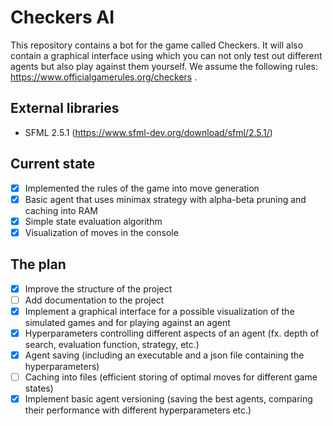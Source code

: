 # Checkers AI
This repository contains a bot for the game called Checkers. It will also contain a graphical interface using which 
you can not only test out different agents but also play against them yourself.
We assume the following rules: https://www.officialgamerules.org/checkers . 

## External libraries
- SFML 2.5.1 (https://www.sfml-dev.org/download/sfml/2.5.1/)

## Current state
- [x] Implemented the rules of the game into move generation
- [x] Basic agent that uses minimax strategy with alpha-beta pruning and caching into RAM
- [x] Simple state evaluation algorithm
- [x] Visualization of moves in the console

## The plan
- [x] Improve the structure of the project
- [ ] Add documentation to the project
- [x] Implement a graphical interface for a possible visualization of the simulated games and for playing against an agent
- [x] Hyperparameters controlling different aspects of an agent (fx. depth of search, evaluation function, strategy, etc.)
- [x] Agent saving (including an executable and a json file containing the hyperparameters)
- [ ] Caching into files (efficient storing of optimal moves for different game states)
- [x] Implement basic agent versioning (saving the best agents, comparing their performance with different hyperparameters etc.)
